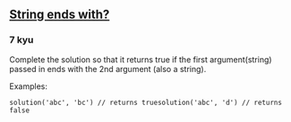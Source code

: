 <h2><a href=https://www.codewars.com/kata/51f2d1cafc9c0f745c00037d/train/javascript target="_blank">String ends with?</a></h2><h3>7 kyu</h3><p>Complete the solution so that it returns true if the first argument(string) passed in ends with the 2nd argument (also a string). </p><p>Examples:</p><pre><code class="language-javascript"><span class="cm-variable">solution</span>(<span class="cm-string">'abc'</span>, <span class="cm-string">'bc'</span>) <span class="cm-comment">// returns true</span><span class="cm-variable">solution</span>(<span class="cm-string">'abc'</span>, <span class="cm-string">'d'</span>) <span class="cm-comment">// returns false</span></code></pre><pre style="display: none;"><code class="language-coffeescript"><span class="cm-variable">solution</span><span class="cm-punctuation">(</span><span class="cm-string">'abc'</span><span class="cm-punctuation">,</span> <span class="cm-string">'bc'</span><span class="cm-punctuation">)</span> <span class="cm-comment"># returns true</span><span class="cm-variable">solution</span><span class="cm-punctuation">(</span><span class="cm-string">'abc'</span><span class="cm-punctuation">,</span> <span class="cm-string">'d'</span><span class="cm-punctuation">)</span> <span class="cm-comment"># returns false</span></code></pre><pre style="display: none;"><code class="language-python"><span class="cm-variable">solution</span>(<span class="cm-string">'abc'</span>, <span class="cm-string">'bc'</span>) <span class="cm-comment"># returns true</span><span class="cm-variable">solution</span>(<span class="cm-string">'abc'</span>, <span class="cm-string">'d'</span>) <span class="cm-comment"># returns false</span></code></pre><pre style="display: none;"><code class="language-go"><span class="cm-variable">solution</span>(<span class="cm-string">"abc"</span>, <span class="cm-string">"bc"</span>) <span class="cm-comment">// returns true</span><span class="cm-variable">solution</span>(<span class="cm-string">"abc"</span>, <span class="cm-string">"d"</span>) <span class="cm-comment">// returns false</span></code></pre><pre style="display: none;"><code class="language-prolog"><span class="cm-atom">solution</span><span class="cm-paren">(</span><span class="cm-string">"</span><span class="cm-string">a</span><span class="cm-string">b</span><span class="cm-string">c</span><span class="cm-string">"</span><span class="cm-paren">,</span><span class="cm-comment"> </span><span class="cm-string">"</span><span class="cm-string">b</span><span class="cm-string">c</span><span class="cm-string">"</span><span class="cm-paren">)</span><span class="cm-graphic">.</span><span class="cm-comment"> % match</span><span class="cm-graphic">\+</span><span class="cm-comment"> </span><span class="cm-atom">solution</span><span class="cm-paren">(</span><span class="cm-string">"</span><span class="cm-string">a</span><span class="cm-string">b</span><span class="cm-string">c</span><span class="cm-string">"</span><span class="cm-paren">,</span><span class="cm-comment"> </span><span class="cm-string">"</span><span class="cm-string">d</span><span class="cm-string">"</span><span class="cm-paren">)</span><span class="cm-graphic">.</span><span class="cm-comment"> % no match</span></code></pre><pre style="display: none;"><code class="language-clojure"><span class="cm-bracket">(</span><span class="cm-builtin">solution</span> <span class="cm-string">"abc"</span> <span class="cm-string">"bc"</span><span class="cm-bracket">)</span> <span class="cm-comment">; returns true</span><span class="cm-bracket">(</span><span class="cm-builtin">solution</span> <span class="cm-string">"abc"</span> <span class="cm-string">"d'"</span> <span class="cm-comment">; returns false</span></code></pre><pre style="display: none;"><code class="language-lua"><span class="cm-variable">strEndsWith</span>(<span class="cm-string">'abc'</span>, <span class="cm-string">'bc'</span>) <span class="cm-comment">-- returns true</span><span class="cm-variable">strEndsWith</span>(<span class="cm-string">'abc'</span>, <span class="cm-string">'d'</span>) <span class="cm-comment">-- returns false</span></code></pre><pre style="display: none;"><code class="language-cobol">      StringEndsWith(<span class="cm-string">'</span><span class="cm-string">abc'</span>, <span class="cm-string">'</span><span class="cm-string">bc'</span>)      <span class="cm-comment">*     --&gt;      result = 1</span>      StringEndsWith(<span class="cm-string">'</span><span class="cm-string">abc'</span>, <span class="cm-string">'</span><span class="cm-string">d'</span>)      <span class="cm-comment">*     --&gt;      result = 0</span></code></pre><pre style="display: none;"><code class="language-scala"><span class="cm-variable">solution</span>(<span class="cm-string">"abc"</span>, <span class="cm-string">"bc"</span>) <span class="cm-comment">// returns true</span><span class="cm-variable">solution</span>(<span class="cm-string">"abc"</span>, <span class="cm-string">"d"</span>) <span class="cm-comment">//returns false</span></code></pre>